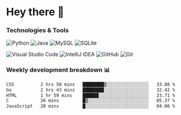 # Hey there 👋

### Technologies & Tools

![Python](https://img.shields.io/badge/python-3670A0?style=for-the-badge&logo=python&logoColor=ffdd54)
![Java](https://img.shields.io/badge/java-%23ED8B00.svg?style=for-the-badge&logo=openjdk&logoColor=white)
![MySQL](https://img.shields.io/badge/mysql-4479A1.svg?style=for-the-badge&logo=mysql&logoColor=white)
![SQLite](https://img.shields.io/badge/sqlite-%2307405e.svg?style=for-the-badge&logo=sqlite&logoColor=white)

![Visual Studio Code](https://img.shields.io/badge/Visual%20Studio%20Code-0078d7.svg?style=for-the-badge&logo=visual-studio-code&logoColor=white)
![IntelliJ IDEA](https://img.shields.io/badge/IntelliJIDEA-000000.svg?style=for-the-badge&logo=intellij-idea&logoColor=white)
![GitHub](https://img.shields.io/badge/github-%23121011.svg?style=for-the-badge&logo=github&logoColor=white)
![Git](https://img.shields.io/badge/git-%23F05033.svg?style=for-the-badge&logo=git&logoColor=white)

### Weekly development breakdown 📊
<!--START_SECTION:waka-->

```txt
CSS          2 hrs 50 mins   ████████▒░░░░░░░░░░░░░░░░   33.88 %
Go           2 hrs 43 mins   ████████░░░░░░░░░░░░░░░░░   32.42 %
HTML         1 hr 59 mins    ██████░░░░░░░░░░░░░░░░░░░   23.71 %
C            26 mins         █▒░░░░░░░░░░░░░░░░░░░░░░░   05.37 %
JavaScript   20 mins         █░░░░░░░░░░░░░░░░░░░░░░░░   04.06 %
```

<!--END_SECTION:waka-->
